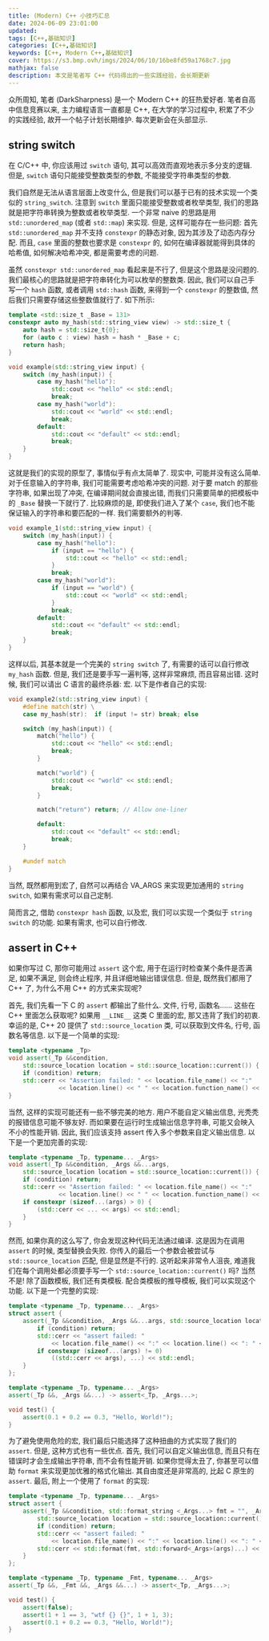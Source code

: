 ```yaml
---
title: (Modern) C++ 小技巧汇总
date: 2024-06-09 23:01:00
updated:
tags: [C++,基础知识]
categories: [C++,基础知识]
keywords: [C++, Modern C++,基础知识]
cover: https://s3.bmp.ovh/imgs/2024/06/10/16be8fd59a1768c7.jpg
mathjax: false
description: 本文是笔者写 C++ 代码得出的一些实践经验，会长期更新
---
```


众所周知, 笔者 (DarkSharpness) 是一个 Modern C++ 的狂热爱好者. 笔者自高中信息竞赛以来, 主力编程语言一直都是 C++, 在大学的学习过程中, 积累了不少的实践经验, 故开一个帖子计划长期维护. 每次更新会在头部显示.

## string switch

在 C/C++ 中, 你应该用过 `switch` 语句, 其可以高效而直观地表示多分支的逻辑. 但是, `switch` 语句只能接受整数类型的参数, 不能接受字符串类型的参数.

我们自然是无法从语言层面上改变什么, 但是我们可以基于已有的技术实现一个类似的 `string_switch`. 注意到 `switch` 里面只能接受整数或者枚举类型, 我们的思路就是把字符串转换为整数或者枚举类型. 一个非常 naive 的思路是用 `std::unordered_map` (或者 `std::map`) 来实现. 但是, 这样可能存在一些问题: 首先 `std::unordered_map` 并不支持 `constexpr` 的静态对象, 因为其涉及了动态内存分配. 而且, `case` 里面的整数也要求是 `constexpr` 的, 如何在编译器就能得到具体的哈希值, 如何解决哈希冲突, 都是需要考虑的问题.

虽然 `constexpr std::unordered_map` 看起来是不行了, 但是这个思路是没问题的. 我们最核心的思路就是把字符串转化为可以枚举的整数类. 因此, 我们可以自己手写一个 `hash` 函数, 或者调用 `std::hash` 函数, 来得到一个 `constexpr` 的整数值, 然后我们只需要存储这些整数值就行了. 如下所示:

```cpp
template <std::size_t _Base = 131>
constexpr auto my_hash(std::string_view view) -> std::size_t {
    auto hash = std::size_t{0};
    for (auto c : view) hash = hash * _Base + c;
    return hash;
}

void example(std::string_view input) {
    switch (my_hash(input)) {
        case my_hash("hello"):
            std::cout << "hello" << std::endl;
            break;
        case my_hash("world"):
            std::cout << "world" << std::endl;
            break;
        default:
            std::cout << "default" << std::endl;
            break;
    }
}
```

这就是我们的实现的原型了, 事情似乎有点太简单了. 现实中, 可能并没有这么简单. 对于任意输入的字符串, 我们可能需要考虑哈希冲突的问题. 对于要 match 的那些字符串, 如果出现了冲突, 在编译期间就会直接出错, 而我们只需要简单的把模板中的 `_Base` 替换一下就行了. 比较麻烦的是, 即使我们进入了某个 `case`, 我们也不能保证输入的字符串和要匹配的一样. 我们需要额外的判等.

```c++
void example_1(std::string_view input) {
    switch (my_hash(input)) {
        case my_hash("hello"):
            if (input == "hello") {
                std::cout << "hello" << std::endl;
            }
            break;
        case my_hash("world"):
            if (input == "world") {
                std::cout << "world" << std::endl;                
            }
            break;
        default:
            std::cout << "default" << std::endl;
            break;
    }
}
```

这样以后, 其基本就是一个完美的 `string switch` 了, 有需要的话可以自行修改 `my_hash` 函数. 但是, 我们还是要手写一遍判等, 这样非常麻烦, 而且容易出错. 这时候, 我们可以请出 C 语言的最终杀器: 宏. 以下是作者自己的实现:

```c++
void example2(std::string_view input) {
    #define match(str) \
    case my_hash(str):  if (input != str) break; else

    switch (my_hash(input)) {
        match("hello") {
            std::cout << "hello" << std::endl;
            break;
        }

        match("world") {
            std::cout << "world" << std::endl;
            break;
        }

        match("return") return; // Allow one-liner

        default:
            std::cout << "default" << std::endl;
            break;
    }

    #undef match
}
```

当然, 既然都用到宏了, 自然可以再结合 VA_ARGS 来实现更加通用的 `string switch`, 如果有需求可以自己定制.

简而言之, 借助 `constexpr hash` 函数, 以及宏, 我们可以实现一个类似于 `string switch` 的功能. 如果有需求, 也可以自行修改.

## assert in C++

如果你写过 C, 那你可能用过 `assert` 这个宏, 用于在运行时检查某个条件是否满足, 如果不满足, 则会终止程序, 并且详细地输出错误信息. 但是, 既然我们都用了 C++ 了, 为什么不用 C++ 的方式来实现呢?

首先, 我们先看一下 C 的 `assert` 都输出了些什么. 文件, 行号, 函数名...... 这些在 C++ 里面怎么获取呢? 如果用 `__LINE__` 这类 C 里面的宏, 那又违背了我们的初衷. 幸运的是, C++ 20 提供了 `std::source_location` 类, 可以获取到文件名, 行号, 函数名等信息. 以下是一个简单的实现:

```cpp
template <typename _Tp>
void assert(_Tp &&condition,
    std::source_location location = std::source_location::current()) {
    if (condition) return;
    std::cerr << "Assertion failed: " << location.file_name() << ":"
              << location.line() << " " << location.function_name() << std::endl;
}
```

当然, 这样的实现可能还有一些不够完美的地方. 用户不能自定义输出信息, 光秃秃的报错信息可能不够友好. 而如果要在运行时生成输出信息字符串, 可能又会映入不小的性能开销. 因此, 我们应该支持 assert 传入多个参数来自定义输出信息. 以下是一个更加完善的实现:

```cpp
template <typename _Tp, typename... _Args>
void assert(_Tp &&condition, _Args &&...args,
    std::source_location location = std::source_location::current()) {
    if (condition) return;
    std::cerr << "Assertion failed: " << location.file_name() << ":"
              << location.line() << " " << location.function_name() << std::endl;
    if constexpr (sizeof...(args) > 0) {
        (std::cerr << ... << args) << std::endl;
    }
}
```

然而, 如果你真的这么写了, 你会发现这种代码无法通过编译. 这是因为在调用 `assert` 的时候, 类型替换会失败. 你传入的最后一个参数会被尝试与 `std::source_location` 匹配, 但是显然是不行的. 这听起来非常令人沮丧, 难道我们在每个调用处都必须要手写一个 `std::source_location::current()` 吗? 当然不是! 除了函数模板, 我们还有类模板. 配合类模板的推导模板, 我们可以实现这个功能. 以下是一个完整的实现:

```cpp
template <typename _Tp, typename... _Args>
struct assert {
    assert(_Tp &&condition, _Args &&...args, std::source_location location = std::source_location::current()) {
        if (condition) return;
        std::cerr << "assert failed: "
            << location.file_name() << ":" << location.line() << ": " << location.function_name() << ": ";
        if constexpr (sizeof...(args) != 0)
            ((std::cerr << args), ...) << std::endl;
    }
};

template <typename _Tp, typename... _Args>
assert(_Tp &&, _Args &&...) -> assert<_Tp, _Args...>;

void test() {
    assert(0.1 + 0.2 == 0.3, "Hello, World!");
}
```

为了避免使用危险的宏, 我们最后只能选择了这种扭曲的方式实现了我们的 `assert`. 但是, 这种方式也有一些优点. 首先, 我们可以自定义输出信息, 而且只有在错误时才会生成输出字符串, 而不会有性能开销. 如果你觉得太丑了, 你甚至可以借助 `format` 来实现更加优雅的格式化输出. 其自由度还是非常高的, 比起 C 原生的 `assert`. 最后, 附上一个使用了 `format` 的实现:

```cpp
template <typename _Tp, typename... _Args>
struct assert {
    assert(_Tp &&condition, std::format_string <_Args...> fmt = "", _Args &&...args,
        std::source_location location = std::source_location::current()) {
        if (condition) return;
        std::cerr << "assert failed: "
            << location.file_name() << ":" << location.line() << ": " << location.function_name() << ": ";
        std::cerr << std::format(fmt, std::forward<_Args>(args)...) << std::endl;
    }
};

template <typename _Tp, typename _Fmt, typename... _Args>
assert(_Tp &&, _Fmt &&, _Args &&...) -> assert<_Tp, _Args...>;

void test() {
    assert(false);
    assert(1 + 1 == 3, "wtf {} {}", 1 + 1, 3);
    assert(0.1 + 0.2 == 0.3, "Hello, World!");
}
```

